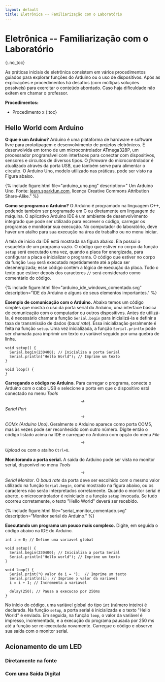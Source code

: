 ```yaml
---
layout: default
title: Eletrônica -- Familiarização com o Laboratório
---
```


Eletrônica -- Familiarização com o Laboratório
==============================================
{:.no_toc}

As práticas iniciais de eletrônica consistem em vários procedimentos guiados
para explorar funções do Arduino ou o uso de dispositivos. Após as explicações
e procedimentos há desafios (com múltipas soluções possíveis) para exercitar
o conteúdo abordado. Caso haja dificuldade não exitem em chamar o professor.

**Procedimentos:**
* Procedimento x
{:toc}

Hello World com Arduino
-----------------------

**O que é um Arduino?**
Arduino é uma plataforma de hardware e software livre para prototipagem e 
desenvolvimento de projetos eletrônicos.
É desenvolvida em torno de um microcontrolador ATmega328P, um processador
programável com interfaces para conectar com dispositivos, sensores e circuitos
de diversos tipos.
O _firmware_ do microcontrolador é atualizado através da porta USB,
que também serve para alimentar o circuito.
O Arduino Uno, modelo utilizado nas práticas, pode ser visto na 
Figura abaixo.

{%
   include figure.html
   file="arduino_uno.png"
   description="
      Um Arduino Uno. Fonte: [learn.sparkfun.com], licença Creative Commons 
      Attribution Share-Alike."
%}

**Como se programa o Arduino?**
O Arduino é programado na linguagem C++, podendo também ser programado em C
ou diretamente em linguagem de máquina.
O aplicativo Arduino IDE é um ambiente de desenvolvimento integrado que pode ser
utilizado para escrever o código, carregar os programas e monitorar sua 
execução.
No computador do laboratório, deve haver um atalho para sua execução na
área de trabalho ou no menu iniciar.

A tela de início da IDE está mostrada na figura abaixo.
Ela possui o esqueleto de um programa vazio.
O código que estiver no corpo da função `setup` será executado
uma vez, quando a placa for energizada, para configurar a placa e inicializar
o programa.
O código que estiver no corpo da função `loop` será executado 
repetidamente até a placa ser desenergizada; esse código contém a lógica de
execução da placa.
Todo o texto que estiver depois dos caracteres `//` será considerado
como comentário do código.

{%
   include figure.html
   file="arduino_ide_windows_comentado.svg"
   description="IDE do Arduino e alguns de seus elementos importantes."
%}

**Exemplo de comunicação com o Arduino.**
Abaixo temos um código simples que mostra o uso da porta serial
do Arduino, uma interface básica de comunicação com o computador ou outros
dispositivos.
Antes de utilizá-la, é necessário chamar a função `Serial.begin`
para inicializá-la e definir a taxa de transmissão de dados (_baud rate_).
Essa inicialização geralmente é feita na função `setup`.
Uma vez inicializada, a função `Serial.println` pode ser chamada
para imprimir um texto ou variável seguido por uma quebra de linha.

```
void setup() {
  Serial.begin(230400); // Inicializa a porta Serial
  Serial.println("Hello World"); // Imprime um texto
}

void loop() {
}
```

**Carregando o código no Arduino.**
Para carregar o programa, conecte o Arduino com o cabo USB e selecione a
porta em que o dispositivo está conectado no menu
_Tools $$\to$$ Serial Port $$\to$$ COMx (Arduino Uno)_.
Geralmente o Arduino aparece como porta COM5, mas às vezes pode ser reconhecido
com outro número.
Digite então o código listado acima na IDE e carregue no Arduino com
opção do menu _File $$\to$$ Upload_ ou com o atalho `Ctrl+U`.

**Monitorando a porta serial.**
A saída do Arduino pode ser vista no monitor serial, disponível no
menu _Tools $$\to$$ Serial Monitor_.
O _baud rate_ da porta deve ser escolhido com o mesmo valor utilizado
na função `Serial.begin`, como mostrado na figura abaixo,
ou os caracteres não serão interpretados
corretamente.
Quando o monitor serial é aberto, o microcontrolador é reiniciado e a função 
`setup` invocada.
Se tudo ocorreu corretamente, o texto "Hello World" deverá ser recebido.

{%
   include figure.html
   file="serial_monitor_comentado.svg"
   description="Monitor serial do Arduino."
%}

**Executando um programa um pouco mais complexo.**
Digite, em seguida o código abaixo na IDE do Arduino.

```
int i = 0; // Define uma variavel global

void setup() {
  Serial.begin(230400); // Inicializa a porta Serial
  Serial.println("Hello world"); // Imprime um texto
}

void loop() {
  Serial.print("O valor de i = ");  // Imprime um texto
  Serial.println(i); // Imprime o valor da variavel
  i = i + 1; // Incrementa a variavel

  delay(250); // Pausa a execucao por 250ms
}
```

No início do código, uma variável global do tipo `int` (número inteiro) é
declarada.
Na função `setup`, a porta serial é inicializada e 
o texto "Hello World" é enviado.
Em seguida, na função `loop`, o valor da variável é impresso,
incrementado, e a execução do programa pausada por 250 ms até 
a função ser re-executada novamente.
Carregue o código e observe sua saída com o monitor serial.


Acionamento de um LED
---------------------

### Diretamente na fonte

### Com uma Saída Digital


[arduino_uno]: /assets/images/arduino_uno.png
[learn.sparkfun.com]: http://learn.sparkfun.com/